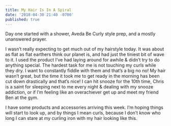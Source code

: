 ```yaml
---
title: My Hair Is In A Spiral
date: '2018-04-30 21:40 -0700'
published: true
---
```

Day one started with a shower, Aveda Be Curly style prep, and a mostly unanswered prayer. 

I wasn’t really expecting to get much out of my hairstyle today. It was about as flat as flat earthers think our planet is, and had just the tiniest bit of wave to it. I used the product I’ve had laying around for awhile & didn’t try to do anything special. The hardest task for me is not touching my curls while they dry. I want to constantly fiddle with them and that’s a big no no! My hair wasn’t great, but the time it took me to get ready in the morning has been cut down drastically and that’s nice! I can hit snooze for the 10th time, Chris is a saint for sleeping next to me every night & dealing with my snooze addiction, or if I’m feeling like an overachiever get up and meet my friend Ben at the gym. 

I have some products and accessories arriving this week. I’m hoping things will start to look up, and by things I mean curls, because I don’t know who long I can stare at my curling iron with my hair looking like this. 
